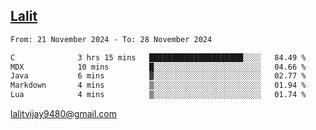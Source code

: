 ## [Lalit](https://lalit.sh)

<!--START_SECTION:waka-->

```txt
From: 21 November 2024 - To: 28 November 2024

C              3 hrs 15 mins   █████████████████████░░░░   84.49 %
MDX            10 mins         █░░░░░░░░░░░░░░░░░░░░░░░░   04.66 %
Java           6 mins          ▓░░░░░░░░░░░░░░░░░░░░░░░░   02.77 %
Markdown       4 mins          ▒░░░░░░░░░░░░░░░░░░░░░░░░   01.94 %
Lua            4 mins          ▒░░░░░░░░░░░░░░░░░░░░░░░░   01.74 %
```

<!--END_SECTION:waka-->

lalitvijay9480@gmail.com

